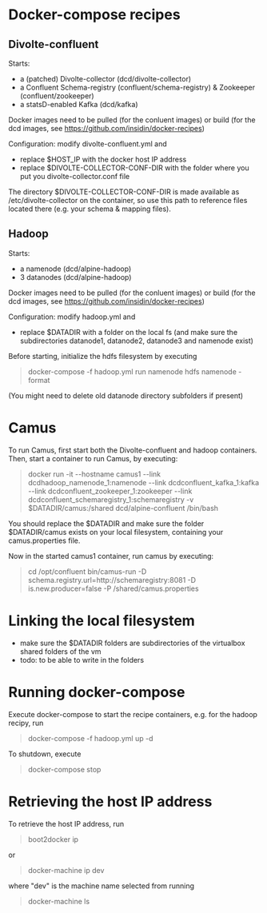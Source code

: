 # Docker-compose recipes

## Divolte-confluent

Starts: 
- a (patched) Divolte-collector (dcd/divolte-collector)
- a Confluent Schema-registry (confluent/schema-registry) & Zookeeper (confluent/zookeeper)
- a statsD-enabled Kafka (dcd/kafka)

Docker images need to be pulled (for the conluent images) or build (for the dcd images, see https://github.com/insidin/docker-recipes)

Configuration: modify divolte-confluent.yml and 
- replace $HOST_IP with the docker host IP address
- replace $DIVOLTE-COLLECTOR-CONF-DIR with the folder where you put you divolte-collector.conf file

The directory $DIVOLTE-COLLECTOR-CONF-DIR is made available as /etc/divolte-collector on the container, so use this path to reference files located there (e.g. your schema & mapping files).

## Hadoop

Starts: 
- a namenode (dcd/alpine-hadoop)
- 3 datanodes (dcd/alpine-hadoop)

Docker images need to be pulled (for the conluent images) or build (for the dcd images, see https://github.com/insidin/docker-recipes)

Configuration: modify hadoop.yml and 
- replace $DATADIR with a folder on the local fs (and make sure the subdirectories datanode1, datanode2, datanode3 and namenode exist)

Before starting, initialize the hdfs filesystem by executing
> docker-compose -f hadoop.yml run namenode hdfs namenode -format 

(You might need to delete old datanode directory subfolders if present)

# Camus

To run Camus, first start both the Divolte-confluent and hadoop containers. Then, start a container to run Camus, by executing:
> docker run -it --hostname camus1 --link dcdhadoop_namenode_1:namenode --link dcdconfluent_kafka_1:kafka --link dcdconfluent_zookeeper_1:zookeeper --link dcdconfluent_schemaregistry_1:schemaregistry -v $DATADIR/camus:/shared dcd/alpine-confluent /bin/bash

You should replace the $DATADIR and make sure the folder $DATADIR/camus exists on your local filesystem, containing your camus.properties file.

Now in the started camus1 container, run camus by executing:
> cd /opt/confluent
> bin/camus-run -D schema.registry.url=http://schemaregistry:8081 -D is.new.producer=false -P /shared/camus.properties

# Linking the local filesystem

- make sure the $DATADIR folders are subdirectories of the virtualbox shared folders of the vm
- todo: to be able to write in the folders


# Running docker-compose

Execute docker-compose to start the recipe containers, e.g. for the hadoop recipy, run 
>docker-compose -f hadoop.yml up -d

To shutdown, execute
>docker-compose stop

# Retrieving the host IP address

To retrieve the host IP address, run 

> boot2docker ip

or
> docker-machine ip dev

where "dev" is the machine name selected from running
> docker-machine ls



